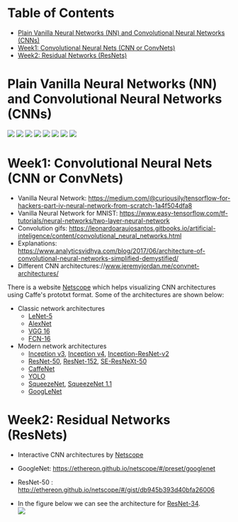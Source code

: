 Table of Contents
=================
   * [Plain Vanilla Neural Networks (NN) and Convolutional Neural Networks (CNNs)](#plain-vanilla-neural-networks-nn-and-convolutional-neural-networks-cnns)
   * [Week1: Convolutional Neural Nets (CNN or ConvNets)](#week1-convolutional-neural-nets-cnn-or-convnets)
   * [Week2: Residual Networks (ResNets)](#week2-residual-networks-resnets)

# Plain Vanilla Neural Networks (NN) and Convolutional Neural Networks (CNNs)
![](images/plain_nerual_network.png)
![](images/plain_nerual_network2.png)
![](images/cnn_example.jpg)
![](images/cnn_example2.png)
![](images/cnn_example3.png)
![](images/max_pool_example.png)
![](images/convolution_no_padding.gif)
![](images/convolution_padding_stride1.gif)

# Week1: Convolutional Neural Nets (CNN or ConvNets)
- Vanilla Neural Network: https://medium.com/@curiousily/tensorflow-for-hackers-part-iv-neural-network-from-scratch-1a4f504dfa8
- Vanilla Neural Network for MNIST: https://www.easy-tensorflow.com/tf-tutorials/neural-networks/two-layer-neural-network
- Convolution gifs: https://leonardoaraujosantos.gitbooks.io/artificial-inteligence/content/convolutional_neural_networks.html
- Explanations: https://www.analyticsvidhya.com/blog/2017/06/architecture-of-convolutional-neural-networks-simplified-demystified/
- Different CNN architectures://www.jeremyjordan.me/convnet-architectures/

There is a website [Netscope](https://cwlacewe.github.io/netscope/quickstart.html) which helps visualizing CNN architectures using Caffe's prototxt format. Some of the architectures are shown below:

- Classic network architectures
  + [LeNet-5](https://ethereon.github.io/netscope/#/gist/5166ee1d07cd3521cdfbe8aa8ffc5693)
  + [AlexNet](https://dgschwend.github.io/netscope/#/preset/alexnet)
  + [VGG 16](https://dgschwend.github.io/netscope/#/preset/vgg-16)
  + [FCN-16](https://dgschwend.github.io/netscope/#/preset/fcn-16s)
- Modern network architectures
  + [Inception v3](https://dgschwend.github.io/netscope/#/preset/inceptionv3), [Inception v4](https://dgschwend.github.io/netscope/#/preset/inceptionv4), [Inception-ResNet-v2](https://dgschwend.github.io/netscope/#/preset/inceptionv4_resnet)
  + [ResNet-50](https://dgschwend.github.io/netscope/#/preset/resnet-50), [ResNet-152](https://dgschwend.github.io/netscope/#/preset/resnet-50), [SE-ResNeXt-50](http://ethereon.github.io/netscope/#/gist/5c91ed8333d88877c077afabe1b1df42)
  + [CaffeNet](https://dgschwend.github.io/netscope/#/preset/caffenet)
  + [YOLO](https://dgschwend.github.io/netscope/#/preset/YOLO)
  + [SqueezeNet](https://dgschwend.github.io/netscope/#/preset/squeezenet), [SqueezeNet 1.1](https://dgschwend.github.io/netscope/#/preset/squeezenet_v11)
  + [GoogLeNet](https://dgschwend.github.io/netscope/#/preset/googlenet)


# Week2: Residual Networks (ResNets)
- Interactive CNN architectures by [Netscope](https://dgschwend.github.io/netscope/quickstart.html)
- GoogleNet: https://ethereon.github.io/netscope/#/preset/googlenet 
- ResNet-50 : http://ethereon.github.io/netscope/#/gist/db945b393d40bfa26006

- In the figure below we can see the architecture for [ResNet-34](https://cwlacewe.github.io/netscope/#/gist/db34c4e100415c7f2861eeda3f4495e9).  
![](images/ResNet.png)

